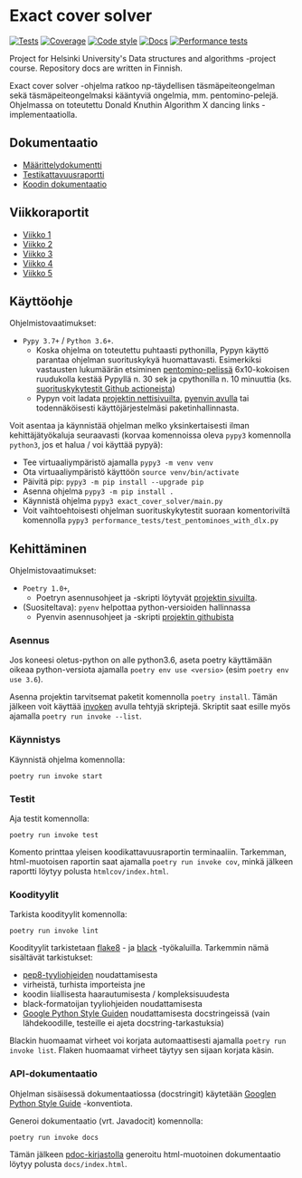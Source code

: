 # Exact cover solver

[![Tests](https://github.com/otahontas/exact-cover-solver/workflows/Tests/badge.svg)](https://github.com/otahontas/exact-cover-solver/actions?query=workflow%3ATests)
[![Coverage](https://coveralls.io/repos/github/otahontas/exact-cover-solver/badge.svg?branch=master)](https://coveralls.io/github/otahontas/exact-cover-solver?branch=master)
[![Code style](https://github.com/otahontas/exact-cover-solver/workflows/Code%20style/badge.svg)](https://github.com/otahontas/exact-cover-solver/actions?query=workflow%3A%22Code+style%22)
[![Docs](https://github.com/otahontas/exact-cover-solver/workflows/Docs/badge.svg)](https://github.com/otahontas/exact-cover-solver/actions?query=workflow%4ADocs)
[![Performance tests](https://github.com/otahontas/exact-cover-solver/workflows/Performance%20tests/badge.svg)](https://github.com/otahontas/exact-cover-solver/actions?query=workflow%3A%22Performance+tests%22)

Project for Helsinki University's Data structures and algorithms -project course. Repository docs are written in Finnish.

Exact cover solver -ohjelma ratkoo np-täydellisen täsmäpeiteongelman sekä täsmäpeiteongelmaksi kääntyviä ongelmia, mm. pentomino-pelejä. Ohjelmassa on toteutettu Donald Knuthin Algorithm X dancing links -implementaatiolla.

## Dokumentaatio
- [Määrittelydokumentti](docs/maarittely.md)
- [Testikattavuusraportti](https://coveralls.io/github/otahontas/exact-cover-solver?branch=master)
- [Koodin dokumentaatio](https://otahontas.github.io/exact-cover-solver/)

## Viikkoraportit
- [Viikko 1](docs/raportit/viikko1.md)
- [Viikko 2](docs/raportit/viikko2.md)
- [Viikko 3](docs/raportit/viikko3.md)
- [Viikko 4](docs/raportit/viikko4.md)
- [Viikko 5](docs/raportit/viikko5.md)

## Käyttöohje

Ohjelmistovaatimukset:
- `Pypy 3.7+` / `Python 3.6+`. 
  - Koska ohjelma on toteutettu puhtaasti pythonilla, Pypyn käyttö parantaa ohjelman suorituskykyä huomattavasti. Esimerkiksi vastausten lukumäärän etsiminen [pentomino-pelissä](https://en.wikipedia.org/wiki/Pentomino) 6x10-kokoisen ruudukolla kestää Pypyllä n. 30 sek ja cpythonilla n. 10 minuuttia (ks. [suorituskykytestit Github actioneista](https://github.com/otahontas/exact-cover-solver/actions?query=workflow%3A%22Performance+tests%22
))
  - Pypyn voit ladata [projektin nettisivuilta](https://www.pypy.org/download.html), [pyenvin avulla](https://github.com/pyenv/pyenv) tai todennäköisesti käyttöjärjestelmäsi paketinhallinnasta.

Voit asentaa ja käynnistää ohjelman melko yksinkertaisesti ilman kehittäjätyökaluja seuraavasti (korvaa komennoissa oleva `pypy3` komennolla `python3`, jos et halua / voi käyttää pypyä):
- Tee virtuaaliympäristö ajamalla `pypy3 -m venv venv`
- Ota virtuaaliympäristö käyttöön `source venv/bin/activate`
- Päivitä pip: `pypy3 -m pip install --upgrade pip`
- Asenna ohjelma `pypy3 -m pip install .`
- Käynnistä ohjelma `pypy3 exact_cover_solver/main.py`
- Voit vaihtoehtoisesti ohjelman suorituskykytestit suoraan komentoriviltä komennolla `pypy3 performance_tests/test_pentominoes_with_dlx.py`

## Kehittäminen
Ohjelmistovaatimukset:
- `Poetry 1.0+`, 
  - Poetryn asennusohjeet ja -skripti löytyvät [projektin sivuilta](https://python-poetry.org/docs/#installation).
- (Suositeltava): `pyenv` helpottaa python-versioiden hallinnassa
  - Pyenvin asennusohjeet ja -skripti [projektin githubista](https://github.com/pyenv/pyenv)

### Asennus

Jos koneesi oletus-python on alle python3.6, aseta poetry käyttämään oikeaa python-versiota ajamalla `poetry env use <versio>` (esim `poetry env use 3.6`).

Asenna projektin tarvitsemat paketit komennolla `poetry install`. Tämän jälkeen voit käyttää [invoken](https://www.pyinvoke.org/) avulla tehtyjä skriptejä. Skriptit saat esille myös ajamalla `poetry run invoke --list`.

### Käynnistys
Käynnistä ohjelma komennolla:

```
poetry run invoke start
```

### Testit

Aja testit komennolla:

```
poetry run invoke test
```

Komento printtaa yleisen koodikattavuusraportin terminaaliin. Tarkemman, html-muotoisen raportin saat ajamalla `poetry run invoke cov`, minkä jälkeen raportti löytyy polusta `htmlcov/index.html`.

### Koodityylit


Tarkista koodityylit komennolla:

```
poetry run invoke lint
```

Koodityylit tarkistetaan [flake8](https://flake8.pycqa.org/en/latest/index.html) - ja [black](https://black.readthedocs.io/en/stable/) -työkaluilla. Tarkemmin nämä sisältävät tarkistukset:
- [pep8-tyyliohjeiden](https://www.python.org/dev/peps/pep-0008/) noudattamisesta
- virheistä, turhista importeista jne
- koodin liiallisesta haarautumisesta / kompleksisuudesta
- black-formatoijan tyyliohjeiden noudattamisesta
- [Google Python Style Guiden](https://www.python.org/dev/peps/pep-0257/) noudattamisesta docstringeissä (vain lähdekoodille, testeille ei ajeta docstring-tarkastuksia)

Blackin huomaamat virheet voi korjata automaattisesti ajamalla `poetry run invoke list`. Flaken huomaamat virheet täytyy sen sijaan korjata käsin.

### API-dokumentaatio

Ohjelman sisäisessä dokumentaatiossa (docstringit) käytetään [Googlen Python Style Guide](https://google.github.io/styleguide/pyguide.html) -konventiota.

Generoi dokumentaatio (vrt. Javadocit) komennolla:

```
poetry run invoke docs
```

Tämän jälkeen [pdoc-kirjastolla](https://pdoc3.github.io/pdoc/) generoitu html-muotoinen dokumentaatio löytyy polusta `docs/index.html`.
